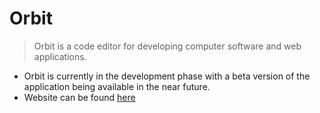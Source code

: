 # Orbit
> Orbit is a code editor for developing computer software and web applications. 
* Orbit is currently in the development phase with a beta version of the application being available in the near future.
* Website can be found [here](https://orbiteditor.com)
